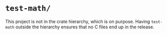 # `test-math/`

This project is not in the crate hierarchy, which is on purpose.
Having `test-math` outside the hierarchy ensures that no C files end up in the release.
